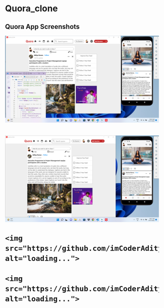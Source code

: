 
# Quora_clone

## Quora App Screenshots


<div> 
    <img src="https://github.com/imCoderAditya/quora_clone/blob/main/screenshot/4.png"alt="loading...">
    <h1 </h1>
    <img src="https://github.com/imCoderAditya/quora_clone/blob/main/screenshot/3.png" alt="loading...">
    
    <img src="https://github.com/imCoderAditya/quora_clone/blob/main/screenshot/2.png" alt="loading...">
    
    <img src="https://github.com/imCoderAditya/quora_clone/blob/main/screenshot/1.png" alt="loading...">
 </div>

<!-- This project is a starting point for a Flutter application.

A few resources to get you started if this is your first Flutter project:

This project is a starting point for a Flutter application.

A few resources to get you started if this is your first Flutter project:

- [Lab: Write your first <<Flutter app](https://docs.flutter.dev/get-started/codelab)
- [Cookbook: Useful Flutter samples](https://docs.flutter.dev/cookbook)

For help getting started with Flutter development, view the
[online documentation](https://docs.flutter.dev/), which offers tutorials,
samples, guidance on mobile development, and a full API reference.

